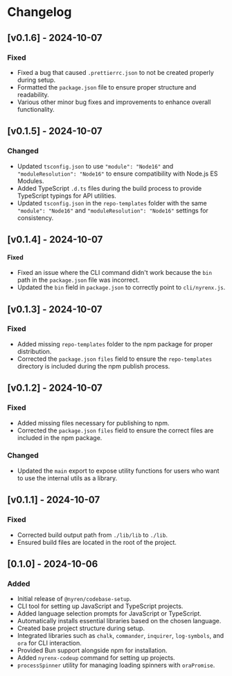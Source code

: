 # Changelog

## [v0.1.6] - 2024-10-07

### Fixed
- Fixed a bug that caused `.prettierrc.json` to not be created properly during setup.
- Formatted the `package.json` file to ensure proper structure and readability.
- Various other minor bug fixes and improvements to enhance overall functionality.

## [v0.1.5] - 2024-10-07

### Changed
- Updated `tsconfig.json` to use `"module": "Node16"` and `"moduleResolution": "Node16"` to ensure compatibility with Node.js ES Modules.
- Added TypeScript `.d.ts` files during the build process to provide TypeScript typings for API utilities.
- Updated `tsconfig.json` in the `repo-templates` folder with the same `"module": "Node16"` and `"moduleResolution": "Node16"` settings for consistency.

## [v0.1.4] - 2024-10-07

#### Fixed
- Fixed an issue where the CLI command didn't work because the `bin` path in the `package.json` file was incorrect.
- Updated the `bin` field in `package.json` to correctly point to `cli/nyrenx.js`.

## [v0.1.3] - 2024-10-07

### Fixed
- Added missing `repo-templates` folder to the npm package for proper distribution.
- Corrected the `package.json` `files` field to ensure the `repo-templates` directory is included during the npm publish process.

## [v0.1.2] - 2024-10-07

### Fixed
- Added missing files necessary for publishing to npm.
- Corrected the `package.json` `files` field to ensure the correct files are included in the npm package.

### Changed
- Updated the `main` export to expose utility functions for users who want to use the internal utils as a library.

## [v0.1.1] - 2024-10-07

### Fixed
- Corrected build output path from `./lib/lib` to `./lib`.
- Ensured build files are located in the root of the project.

## [0.1.0] - 2024-10-06

### Added
- Initial release of `@nyren/codebase-setup`.
- CLI tool for setting up JavaScript and TypeScript projects.
- Added language selection prompts for JavaScript or TypeScript.
- Automatically installs essential libraries based on the chosen language.
- Created base project structure during setup.
- Integrated libraries such as `chalk`, `commander`, `inquirer`, `log-symbols`, and `ora` for CLI interaction.
- Provided Bun support alongside npm for installation.
- Added `nyrenx-codeup` command for setting up projects.
- `processSpinner` utility for managing loading spinners with `oraPromise`.